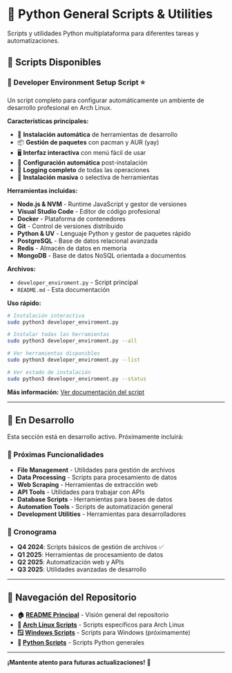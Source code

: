 # 🐍 Python General Scripts & Utilities

Scripts y utilidades Python multiplataforma para diferentes tareas y automatizaciones.

## 🚀 Scripts Disponibles

### **🔧 Developer Environment Setup Script** ⭐
Un script completo para configurar automáticamente un ambiente de desarrollo profesional en Arch Linux.

**Características principales:**
- 🎯 **Instalación automática** de herramientas de desarrollo
- 📦 **Gestión de paquetes** con pacman y AUR (yay)
- 🖥️ **Interfaz interactiva** con menú fácil de usar
- 🔧 **Configuración automática** post-instalación
- 📝 **Logging completo** de todas las operaciones
- 🚀 **Instalación masiva** o selectiva de herramientas

**Herramientas incluidas:**
- **Node.js & NVM** - Runtime JavaScript y gestor de versiones
- **Visual Studio Code** - Editor de código profesional
- **Docker** - Plataforma de contenedores
- **Git** - Control de versiones distribuido
- **Python & UV** - Lenguaje Python y gestor de paquetes rápido
- **PostgreSQL** - Base de datos relacional avanzada
- **Redis** - Almacén de datos en memoria
- **MongoDB** - Base de datos NoSQL orientada a documentos

**Archivos:**
- `developer_enviroment.py` - Script principal
- `README.md` - Esta documentación

**Uso rápido:**
```bash
# Instalación interactiva
sudo python3 developer_enviroment.py

# Instalar todas las herramientas
sudo python3 developer_enviroment.py --all

# Ver herramientas disponibles
sudo python3 developer_enviroment.py --list

# Ver estado de instalación
sudo python3 developer_enviroment.py --status
```

**Más información:** [Ver documentación del script](developer_enviroment.py)

---

## 🚧 En Desarrollo

Esta sección está en desarrollo activo. Próximamente incluirá:

### **🔄 Próximas Funcionalidades**
- **File Management** - Utilidades para gestión de archivos
- **Data Processing** - Scripts para procesamiento de datos
- **Web Scraping** - Herramientas de extracción web
- **API Tools** - Utilidades para trabajar con APIs
- **Database Scripts** - Herramientas para bases de datos
- **Automation Tools** - Scripts de automatización general
- **Development Utilities** - Herramientas para desarrolladores

### **📅 Cronograma**
- **Q4 2024**: Scripts básicos de gestión de archivos ✅
- **Q1 2025**: Herramientas de procesamiento de datos
- **Q2 2025**: Automatización web y APIs
- **Q3 2025**: Utilidades avanzadas de desarrollo

---

## 🔗 Navegación del Repositorio

- **🏠 [README Principal](../README.md)** - Visión general del repositorio
- **🐧 [Arch Linux Scripts](../arch_linux/)** - Scripts específicos para Arch Linux
- **🪟 [Windows Scripts](../windows/)** - Scripts para Windows (próximamente)
- **🐍 [Python Scripts](./)** - Scripts Python generales

---

**¡Mantente atento para futuras actualizaciones!** 🚀
